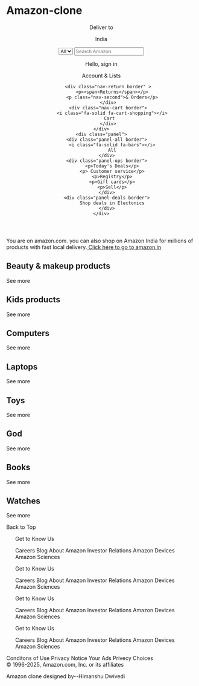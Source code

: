 # Amazon-clone
<!DOCTYPE html>
<html lang="en">
<head>
    <meta charset="UTF-8">
    <meta name="viewport" content="width=device-width, initial-scale=1.0">
    <title>Amazon clone </title>
    <link rel="stylesheet" href="https://cdnjs.cloudflare.com/ajax/libs/font-awesome/6.7.2/css/all.min.css" integrity="sha512-Evv84Mr4kqVGRNSgIGL/F/aIDqQb7xQ2vcrdIwxfjThSH8CSR7PBEakCr51Ck+w+/U6swU2Im1vVX0SVk9ABhg==" crossorigin="anonymous" referrerpolicy="no-referrer" />
    <link rel="stylesheet" href="Project.css">
</head>
<body>
   <header>
    <div class="navbar"> 
        <div class="nav-logo border">
            <div class="logo"></div>
        </div>
        <div class="nav-address border">
            <p class="add-first">Deliver to</p>
            <div class="add-icon">
                <i class="fa-solid fa-location-dot"></i>
                <p class="add-second">India</p>
            </div>
        </div> 
        <div class="nav-search">
            <select class="search-select">
                <option value="">All</option>
            </select>
            <input placeholder="Search Amazon" class="search-input">
            <div class="search-icon">
                <i class="fa-solid fa-magnifying-glass"></i>
            </div>
        </div>
        <div class="nav-signin border" >
            <p><span>Hello, sign in</span></p>
            <p class="nav-second">Account & Lists</p>
         </div>

         <div class="nav-return border" >
            <p><span>Returns</span></p>
            <p class="nav-second">& Orders</p>
         </div>
         <div class="nav-cart border">
            <i class="fa-solid fa-cart-shopping"></i>
            Cart  
         </div>
    </div>
    <div class="panel">
        <div class="panel-all border">
            <i class="fa-solid fa-bars"></i>
            All
        </div>
        <div class="panel-ops border">
            <p>Today's Deals</p>
            <p> Customer service</p>
            <p>Registry</p>
            <p>Gift cards</p>
            <p>Sell</p>
        </div>
        <div class="panel-deals border">
            Shop deals in Electonics
        </div>
    </div>
   </header>  
   <div class="hero-section">
    <div class="hero-msg">
        <p>You are on amazon.com. you can also shop on Amazon India for millions of products with fast local delivery.<a href="https://www.amazon.in/"> Click here to go to amazon.in</a></p>
    </div>
   </div>
   <div class="shop-section">
    <div class="box1 box">
        <div class="box-content">
        <h2>Beauty & makeup products</h2>
        <div class="box-img" style="background-image: url(box1.jpeg);"></div>
        <p>See more</p>
        </div>
    </div>
    <div class="box2 box">
        <div class="box-content">
            <h2>Kids products</h2>
            <div class="box-img" style="background-image: url(box2_image.jpg);"></div>
            <p>See more</p>
            </div>
    </div>
    <div class="box3 box">
        <div class="box-content">
            <h2>Computers</h2>
            <div class="box-img" style="background-image: url(box3_image.webp);"></div>
            <p>See more</p>
            </div>
    </div>
    <div class="box4 box">
        <div class="box-content">
            <h2>Laptops</h2>
            <div class="box-img" style="background-image: url(box4_image.webp);"></div>
            <p>See more</p>
            </div>
    </div>
   </div>
</div>
<div class="shop-section">
 <div class="box5 box">
     <div class="box-content">
     <h2>Toys</h2>
     <div class="box-img" style="background-image: url(box5.jpeg);"></div>
     <p>See more</p>
     </div>
 </div>
 <div class="box6 box">
     <div class="box-content">
         <h2>God</h2>
         <div class="box-img" style="background-image: url(box6.jpeg);"></div>
         <p>See more</p>
         </div>
 </div>
 <div class="box7 box">
     <div class="box-content">
         <h2>Books</h2>
         <div class="box-img" style="background-image: url(box7.jpeg);"></div>
         <p>See more</p>
         </div>
 </div>
 <div class="box8 box">
     <div class="box-content">
         <h2>Watches</h2>
         <div class="box-img" style="background-image: url(box8.jpeg);"></div>
         <p>See more</p>
         </div>
 </div>
</div>
<footer>
    <div class="foot-panel1">
        Back to Top
    </div>
    <div class="foot-panel2">
        <ul>
            <p>Get to Know Us</p>
            <a>Careers</a>
            <a>Blog</a>
            <a>About Amazon</a>
            <a>Investor Relations</a>
            <a>Amazon Devices</a>
            <a>Amazon Sciences</a>
        </ul>
        <ul>
            <p>Get to Know Us</p>
            <a>Careers</a>
            <a>Blog</a>
            <a>About Amazon</a>
            <a>Investor Relations</a>
            <a>Amazon Devices</a>
            <a>Amazon Sciences</a>
        </ul>
        <ul>
            <p>Get to Know Us</p>
            <a>Careers</a>
            <a>Blog</a>
            <a>About Amazon</a>
            <a>Investor Relations</a>
            <a>Amazon Devices</a>
            <a>Amazon Sciences</a>
        </ul>
        <ul>
            <p>Get to Know Us</p>
            <a>Careers</a>
            <a>Blog</a>
            <a>About Amazon</a>
            <a>Investor Relations</a>
            <a>Amazon Devices</a>
            <a>Amazon Sciences</a>
        </ul>
    </div>
    <div class="foot-panel3">
        <div class="logo"></div>
    </div>
    <div class="foot-panel4">
        <div class="pages">
            <a>Conditons of Use </a>
            <a>Privacy Notice</a>
            <a>Your Ads Privecy Choices</a>
            <a></a>
        </div>
        <div class="copyright"> © 1996-2025, Amazon.com, Inc. or its affiliates
            <br>
            <p>Amazon clone designed by--Himanshu Dwivedi</p>
        </div>
    </div>
</footer>
</body>
</html> 
